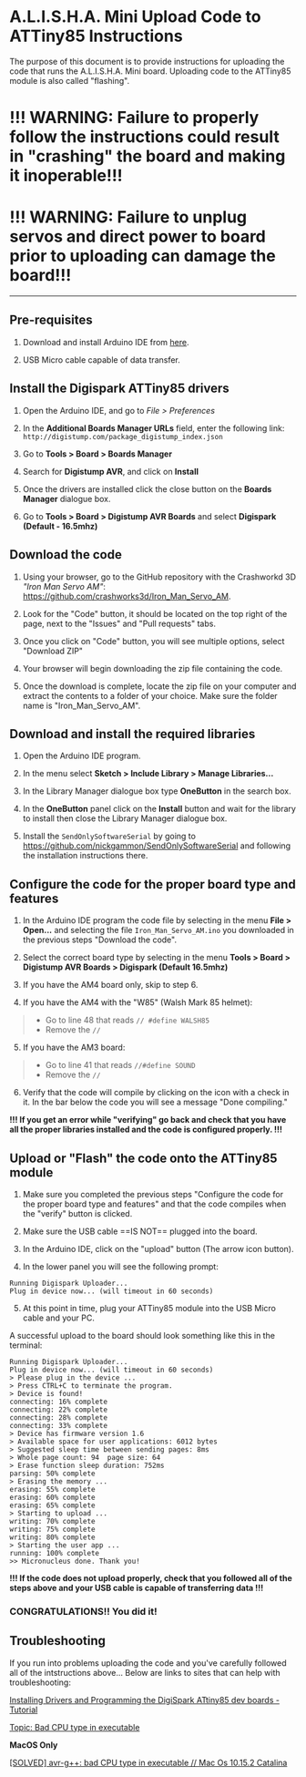 # A.L.I.S.H.A. Mini Upload Code to ATTiny85 Instructions

The purpose of this document is to provide instructions for uploading the code that runs the A.L.I.S.H.A. Mini board. Uploading code to the ATTiny85 module is also called "flashing".

# !!! WARNING: Failure to properly follow the instructions could result in "crashing" the board and making it inoperable!!!

# !!! WARNING: Failure to unplug servos and direct power to board prior to uploading can damage the board!!! 

---
## Pre-requisites

1. Download and install Arduino IDE from [here](https://www.arduino.cc/en/software).

2. USB Micro cable capable of data transfer.

## Install the Digispark ATTiny85 drivers

1. Open the Arduino IDE, and go to *File > Preferences*

2. In the **Additional Boards Manager URLs** field, enter the following link: `http://digistump.com/package_digistump_index.json`

3. Go to **Tools > Board > Boards Manager**

4. Search for **Digistump AVR**, and click on **Install**

5. Once the drivers are installed click the close button on the **Boards Manager** dialogue box.

6. Go to **Tools > Board > Digistump AVR Boards** and select **Digispark (Default - 16.5mhz)**

## Download the code

1. Using your browser, go to the GitHub repository with the Crashworkd 3D *"Iron Man Servo AM"*: https://github.com/crashworks3d/Iron_Man_Servo_AM.

2. Look for the "Code" button, it should be located on the top right of the page, next to the "Issues" and "Pull requests" tabs.

3. Once you click on "Code" button, you will see multiple options, select "Download ZIP"

4. Your browser will begin downloading the zip file containing the code.

5. Once the download is complete, locate the zip file on your computer and extract the contents to a folder of your choice.  Make sure the folder name is "Iron_Man_Servo_AM".

## Download and install the required libraries

1. Open the Arduino IDE program.

2. In the menu select **Sketch > Include Library > Manage Libraries...**

3. In the Library Manager dialogue box type **OneButton** in the search box.

4. In the **OneButton** panel click on the **Install** button and wait for the library to install then close the Library Manager dialogue box.

5. Install the `SendOnlySoftwareSerial` by going to https://github.com/nickgammon/SendOnlySoftwareSerial and following the installation instructions there.

## Configure the code for the proper board type and features

1. In the Arduino IDE program the code file by selecting in the menu **File > Open...** and selecting the file `Iron_Man_Servo_AM.ino` you downloaded in the previous steps "Download the code".

2. Select the correct board type by selecting in the menu **Tools > Board > Digistump AVR Boards > Digispark (Default 16.5mhz)**

3. If you have the AM4 board only, skip to step 6.

4. If you have the AM4 with the "W85" (Walsh Mark 85 helmet):

> - Go to line 48 that reads `// #define WALSH85`
> - Remove the `//`

5. If you have the AM3 board:
> - Go to line 41 that reads `//#define SOUND`
> - Remove the `//`

6. Verify that the code will compile by clicking on the icon with a check in it.  In the bar below the code you will see a message "Done compiling."

**!!! If you get an error while "verifying" go back and check that you have all the proper libraries installed and the code is configured properly. !!!**

## Upload or "Flash" the code onto the ATTiny85 module

1. Make sure you completed the previous steps "Configure the code for the proper board type and features" and that the code compiles when the "verify" button is clicked.

2. Make sure the USB cable ==IS NOT== plugged into the board.

3. In the Arduino IDE, click on the "upload" button (The arrow icon button).

4. In the lower panel you will see the following prompt:

```
Running Digispark Uploader...
Plug in device now... (will timeout in 60 seconds)
```

5. At this point in time, plug your ATTiny85 module into the USB Micro cable and your PC.

A successful upload to the board should look something like this in the terminal:

```
Running Digispark Uploader...
Plug in device now... (will timeout in 60 seconds)
> Please plug in the device ... 
> Press CTRL+C to terminate the program.
> Device is found!
connecting: 16% complete
connecting: 22% complete
connecting: 28% complete
connecting: 33% complete
> Device has firmware version 1.6
> Available space for user applications: 6012 bytes
> Suggested sleep time between sending pages: 8ms
> Whole page count: 94  page size: 64
> Erase function sleep duration: 752ms
parsing: 50% complete
> Erasing the memory ...
erasing: 55% complete
erasing: 60% complete
erasing: 65% complete
> Starting to upload ...
writing: 70% complete
writing: 75% complete
writing: 80% complete
> Starting the user app ...
running: 100% complete
>> Micronucleus done. Thank you!
```

**!!! If the code does not upload properly, check that you followed all of the steps above and your USB cable is capable of transferring data !!!**

### CONGRATULATIONS!! You did it!

## Troubleshooting

If you run into problems uploading the code and you've carefully followed all of the intstructions above...  Below are links to sites that can help with troubleshooting:

[Installing Drivers and Programming the DigiSpark ATtiny85 dev boards - Tutorial](https://www.youtube.com/watch?v=MmDBvgrYGZs)

[Topic: Bad CPU type in executable](https://digistump.com/board/index.php?topic=3249.0)

**MacOS Only**

[[SOLVED] avr-g++: bad CPU type in executable // Mac Os 10.15.2 Catalina](https://www.youtube.com/watch?v=xv1e6ZOBVfA)
